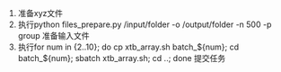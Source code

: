 1. 准备xyz文件
2. 执行python files_prepare.py /input/folder -o /output/folder -n 500 -p group 准备输入文件
3. 执行for num in {2..10}; do cp xtb_array.sh batch_${num}; cd batch_${num}; sbatch xtb_array.sh; cd ..; done 提交任务